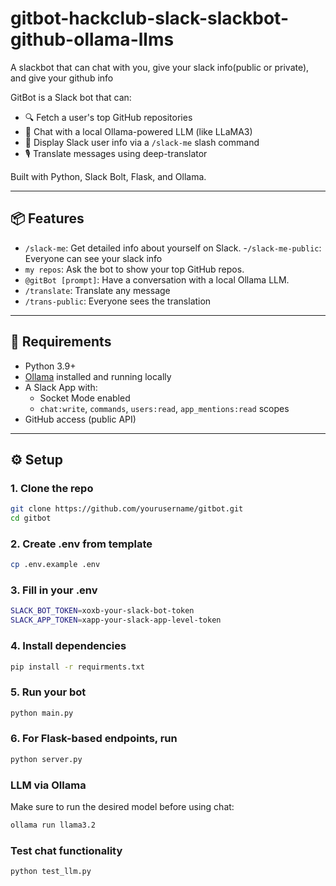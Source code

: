 # gitbot-hackclub-slack-slackbot-github-ollama-llms
A slackbot that can chat with you, give your slack info(public or private), and give your github info


GitBot is a Slack bot that can:
- 🔍 Fetch a user's top GitHub repositories
- 🤖 Chat with a local Ollama-powered LLM (like LLaMA3)
- 👤 Display Slack user info via a `/slack-me` slash command
- 🎙️ Translate messages using deep-translator

Built with Python, Slack Bolt, Flask, and Ollama.

---

## 📦 Features

- `/slack-me`: Get detailed info about yourself on Slack.
-`/slack-me-public`: Everyone can see your slack info
- `my repos`: Ask the bot to show your top GitHub repos.
- `@gitBot [prompt]`: Have a conversation with a local Ollama LLM.
- `/translate`: Translate any message 
- `/trans-public`: Everyone sees the translation

---

## 🧠 Requirements

- Python 3.9+
- [Ollama](https://ollama.com/) installed and running locally
- A Slack App with:
  - Socket Mode enabled
  - `chat:write`, `commands`, `users:read`, `app_mentions:read` scopes
- GitHub access (public API)

---

## ⚙️ Setup

### 1. Clone the repo

```bash
git clone https://github.com/yourusername/gitbot.git
cd gitbot
```

### 2. Create .env from template

```bash
cp .env.example .env
```

### 3. Fill in your .env

```bash
SLACK_BOT_TOKEN=xoxb-your-slack-bot-token
SLACK_APP_TOKEN=xapp-your-slack-app-level-token
```

### 4. Install dependencies

```bash
pip install -r requirments.txt
```

### 5. Run your bot

```bash
python main.py
```

### 6. For Flask-based endpoints, run
 ```bash
 python server.py
 ```

 ### LLM via Ollama

 Make sure to run the desired model before using chat:

 ```bash
 ollama run llama3.2
 ```

 ### Test chat functionality

 ```bash
 python test_llm.py
 ```

 